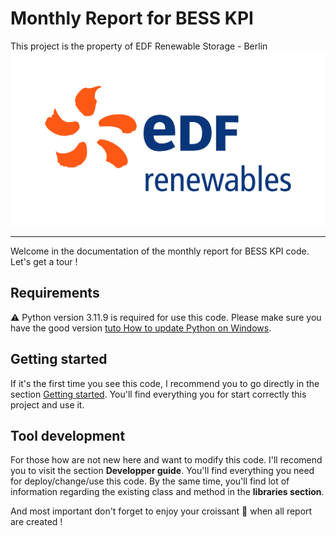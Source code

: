 # Monthly Report for BESS KPI
This project is the property of EDF Renewable Storage - Berlin
![edf_logo](./icon/edf_icon_RGB.png)
______________________________________________________________
Welcome in the documentation of the monthly report for BESS KPI code. Let's get a tour !<br>
## Requirements
⚠️ Python version 3.11.9 is required for use this code. Please make sure you have the good version [tuto How to update Python on Windows](https://www.geeksforgeeks.org/how-to-update-python-on-windows/).<br>
## Getting started
If it's the first time you see this code, I recommend you to go directly in the section [Getting started](user_guide/Getting_start.md). You'll find everything you for start correctly this project and use it. <br>
## Tool development
For those how are not new here and want to modify this code. I'll recomend you to visit the section **Developper guide**. You'll find everything you need for deploy/change/use this code.
By the same time, you'll find lot of information regarding the existing class and method in the **libraries section**.

And most important don't forget to enjoy your croissant 🥐 when all report are created !